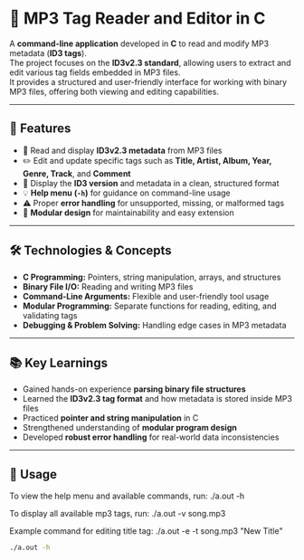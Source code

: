 # 🎵 MP3 Tag Reader and Editor in C

A **command-line application** developed in **C** to read and modify MP3 metadata (**ID3 tags**).  
The project focuses on the **ID3v2.3 standard**, allowing users to extract and edit various tag fields embedded in MP3 files.  
It provides a structured and user-friendly interface for working with binary MP3 files, offering both viewing and editing capabilities.

---

## 🚀 Features

- 📖 Read and display **ID3v2.3 metadata** from MP3 files  
- ✏️ Edit and update specific tags such as **Title, Artist, Album, Year, Genre, Track**, and **Comment**  
- 🧾 Display the **ID3 version** and metadata in a clean, structured format  
- 💡 **Help menu (`-h`)** for guidance on command-line usage  
- ⚠️ Proper **error handling** for unsupported, missing, or malformed tags  
- 🧩 **Modular design** for maintainability and easy extension  

---

## 🛠️ Technologies & Concepts

- **C Programming:** Pointers, string manipulation, arrays, and structures  
- **Binary File I/O:** Reading and writing MP3 files  
- **Command-Line Arguments:** Flexible and user-friendly tool usage  
- **Modular Programming:** Separate functions for reading, editing, and validating tags  
- **Debugging & Problem Solving:** Handling edge cases in MP3 metadata  

---

## 📚 Key Learnings

- Gained hands-on experience **parsing binary file structures**  
- Learned the **ID3v2.3 tag format** and how metadata is stored inside MP3 files  
- Practiced **pointer and string manipulation** in C  
- Strengthened understanding of **modular program design**  
- Developed **robust error handling** for real-world data inconsistencies  

---

## 🧩 Usage

To view the help menu and available commands, run:
./a.out -h

To display all available mp3 tags, run:
./a.out -v song.mp3

Example command for editing title tag:
./a.out -e -t song.mp3 "New Title"



```bash
./a.out -h

